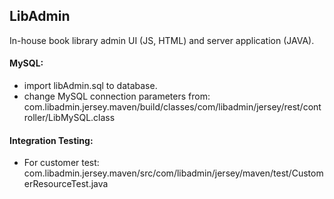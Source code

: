 ## LibAdmin

In-house book library admin UI (JS, HTML) and server application (JAVA).

#### MySQL:

- import libAdmin.sql to database.
- change MySQL connection parameters from: com.libadmin.jersey.maven/build/classes/com/libadmin/jersey/rest/controller/LibMySQL.class

#### Integration Testing:
- For customer test: com.libadmin.jersey.maven/src/com/libadmin/jersey/maven/test/CustomerResourceTest.java
